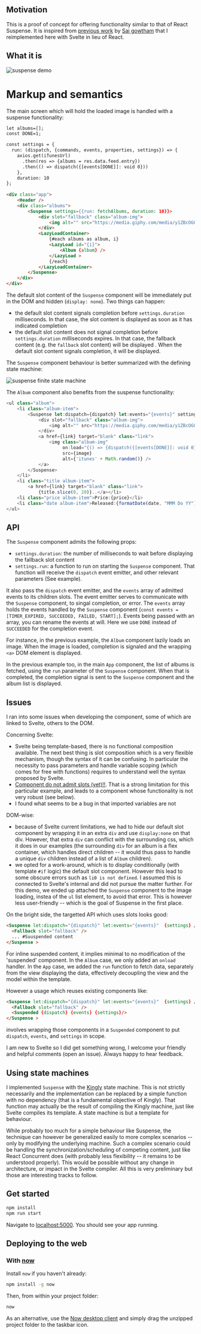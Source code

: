 ## Motivation
This is a proof of concept for offering functionality similar to that of React Suspense. It is 
inspired from [previous work](https://reactgo.com/tutorial-reactlazy-react-suspense/) by [Sai 
gowtham](https://twitter.com/saigowthamr) that I reimplemented here with Svelte in lieu of React.

## What it is 
![suspense demo](assets/suspense%20demo.gif)

# Markup and semantics
The main screen which will hold the loaded image is handled with a suspense functionality:

````html
let albums=[];
const DONE=1;

const settings = {
  run: (dispatch, {commands, events, properties, settings}) => {
    axios.get(iTunesUrl)
      .then(res => {albums = res.data.feed.entry})
      .then(() => dispatch({[events[DONE]]: void 0}))
    },
    duration: 10
};
    
<div class="app">
    <Header />
    <div class="albums">
        <Suspense settings={{run: fetchAlbums, duration: 10}}>
            <div slot="fallback" class="album-img">
                <img alt="" src="https://media.giphy.com/media/y1ZBcOGOOtlpC/200.gif" />
            </div>
            <LazyLoadContainer>
                {#each albums as album, i}
                <LazyLoad id="{i}">
                    <Album {album} />
                </LazyLoad >
                {/each}
            </LazyLoadContainer>
        </Suspense>
    </div>
</div>

````

The default slot content of the `Suspense` component will be immediately put in the DOM and 
hidden (`display: none`). Two things can happen:

- the default slot content signals completion before `settings.duration` milliseconds. In that 
case, the slot content is displayed as soon as it has indicated completion
- the default slot content does not signal completion before `settings.duration` milliseconds 
expires. In that case, the fallback content (e.g. the `fallback` slot content) will be displayed
. When the default slot content signals completion, it will be displayed.
 
The `Suspense` component behaviour is better summarized with the defining state machine:

![suspense finite state machine](assets/suspense%20machine.png)

The `Album` component also benefits from the suspense functionality:

```javascript
<ul class="album">
    <li class="album-item">
        <Suspense let:dispatch={dispatch} let:events="{events}" settings="{{duration: 0}}">
            <div slot="fallback" class="album-img">
                <img alt="" src="https://media.giphy.com/media/y1ZBcOGOOtlpC/200.gif" />
            </div>
            <a href={link} target="blank" class="link">
                <img class="album-img"
                     on:load="{() => {dispatch({[events[DONE]]: void 0})}}"
                     src={image}
                     alt={'itunes' + Math.random()} />
            </a>
        </Suspense>
    </li>
    <li class="title album-item">
        <a href={link} target="blank" class="link">
            {title.slice(0, 20)}..</a></li>
    <li class="price album-item">Price:{price}</li>
    <li class="date album-item">Released:{formatDate(date, "MMM Do YY")}</li>
</ul>

```

## API
The `Suspense` component admits the following props:
- `settings.duration`: the number of milliseconds to wait before displaying the fallback slot 
content
- `settings.run`: a function to run on starting the `Suspense` component. That function will 
receive the `dispatch` event emitter, and other relevant parameters (See example).

It also pass the `dispatch` event emitter, and the `events` array of admitted events to its 
children slots. The event emitter serves to communicate with the `Suspense` component, to singal 
completion, or error. The `events` array holds the events handled by the `Suspense` component 
(`const events = [TIMER_EXPIRED, SUCCEEDED, FAILED, START];`). Events being passed with an array,
 you can rename the events at will. Here we use `DONE` instead of `SUCCEEDED` for the completion 
 event.

For instance, in the previous example, the `Album` component lazily loads an image. When the 
image is loaded, completion is signaled and the wrapping `<a>` DOM element is displayed.

In the previous example too, in the main `App` component, the list of albums is fetched, using 
the `run` parameter of the `Suspense` component. When that is completed, the completion signal is
 sent to the `Suspense` component and the album list is displayed. 

## Issues
I ran into some issues when developing the component, some of which are linked to Svelte, others 
to the DOM.

Concerning Svelte:
- Svelte being template-based, there is no functional composition available. The next best thing 
is slot composition which is a very flexible mechanism, though the syntax of it can be confusing.
 In particular the necessity to pass parameters and handle variable scoping (which comes for free 
 with functions) requires to understand well the syntax proposed by Svelte.
- [Component do not admit slots (yet)!!](https://github.com/sveltejs/svelte/issues/2080). That is
 a strong limitation for this particular example, and leads to a component whose functionality is
  not very robust (see below). 
- I found what seems to be a bug in that imported variables are not 

DOM-wise:
- because of Svelte current limitations, we had to hide our default slot component by wrapping it
 in an extra `div` and use `display:none` on that div. However, that extra `div` can conflict 
 with the surrounding css, which it does in our examples (the surrounding `div` for an album is a
 flex container, which handles direct children -- it would thus pass to handle a unique `div` 
 children instead of a list of `Album` children).
- we opted for a work-around, which is to display conditionally (with template `#if` logic) the 
default slot component. However this lead to some obscure errors such as `li0 is not defined`. 
I assumed this is connected to Svelte's internal and did not pursue the matter further. For this 
demo, we ended up attached the `Suspense` component to the image loading, instea of the `ul` list
 element, to avoid that error. This is however less user-friendly -- which is the goal of 
 Suspense in the first place.

On the bright side, the targetted API which uses slots looks good:
 ````html
 <Suspense let:dispatch="{dispatch}" let:events="{events}"  {settings} />
   <Fallback slot="fallback" />
   ... #Suuspended content
 </Suspense >
````
 
For inline suspended content, it implies minimal to no modification of the 'suspended' component.
 In the `Album` case, we only added an `onload` handler. In the `App` case, we added the `run` 
 function to fetch data, separately from the view displaying the data, effectively decoupling the
  view and the model within the template.

However a usage which reuses existing components like:
 ````html
 <Suspense let:dispatch="{dispatch}" let:events="{events}"  {settings} />
   <Fallback slot="fallback" />
   <Suspended {dispatch} {events} {settings}/>
 </Suspense >
````

involves wrapping those components in a `Suspended` component to put `dispatch`, `events`, and 
`settings` in scope.

I am new to Svelte so I did get something wrong, I welcome your friendly and helpful comments 
(open an issue). Always happy to hear feedback.

## Using state machines
I implemented `Suspense` with the [Kingly](https://github.com/brucou/kingly) state machine. This 
is not strictly necessarily and the implementation can be replaced by a simple function with no 
dependency (that is a fundamental objective of Kingly). That function may actually be the result 
of compiling the Kingly machine, just like Svelte compiles its template. A state machine is but a
 template for behaviour.
 
While probably too much for a simple behaviour like Suspense, the technique can however be 
generalized easily to more complex scenarios -- only by modifying the underlying machine. Such a 
complex scenario could be handling the synchronization/scheduling of competing content, just like
 React Concurrent does (with probably less flexibility -- it remains to be understood properly). 
 This would be possible without any change in architecture, or impact in the Svelte compiler. All
  this is very preliminary but those are interesting tracks to follow.

## Get started
```bash
npm install
npm run start
```

Navigate to [localhost:5000](http://localhost:5000). You should see your app running.

## Deploying to the web

### With [now](https://zeit.co/now)

Install `now` if you haven't already:

```bash
npm install -g now
```

Then, from within your project folder:

```bash
now
```

As an alternative, use the [Now desktop client](https://zeit.co/download) and simply drag the unzipped project folder to the taskbar icon.
